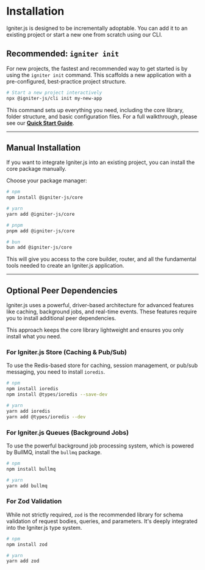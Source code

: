 # Installation

Igniter.js is designed to be incrementally adoptable. You can add it to an existing project or start a new one from scratch using our CLI.

## Recommended: `igniter init`

For new projects, the fastest and recommended way to get started is by using the `igniter init` command. This scaffolds a new application with a pre-configured, best-practice project structure.

```bash
# Start a new project interactively
npx @igniter-js/cli init my-new-app
```

This command sets up everything you need, including the core library, folder structure, and basic configuration files. For a full walkthrough, please see our **[Quick Start Guide](./01-Quick-Start-Guide.md)**.

---

## Manual Installation

If you want to integrate Igniter.js into an existing project, you can install the core package manually.

Choose your package manager:

```bash
# npm
npm install @igniter-js/core

# yarn
yarn add @igniter-js/core

# pnpm
pnpm add @igniter-js/core

# bun
bun add @igniter-js/core
```

This will give you access to the core builder, router, and all the fundamental tools needed to create an Igniter.js application.

---

## Optional Peer Dependencies

Igniter.js uses a powerful, driver-based architecture for advanced features like caching, background jobs, and real-time events. These features require you to install additional peer dependencies.

This approach keeps the core library lightweight and ensures you only install what you need.

### For Igniter.js Store (Caching & Pub/Sub)

To use the Redis-based store for caching, session management, or pub/sub messaging, you need to install `ioredis`.

```bash
# npm
npm install ioredis
npm install @types/ioredis --save-dev

# yarn
yarn add ioredis
yarn add @types/ioredis --dev
```

### For Igniter.js Queues (Background Jobs)

To use the powerful background job processing system, which is powered by BullMQ, install the `bullmq` package.

```bash
# npm
npm install bullmq

# yarn
yarn add bullmq
```

### For Zod Validation

While not strictly required, `zod` is the recommended library for schema validation of request bodies, queries, and parameters. It's deeply integrated into the Igniter.js type system.

```bash
# npm
npm install zod

# yarn
yarn add zod
```
